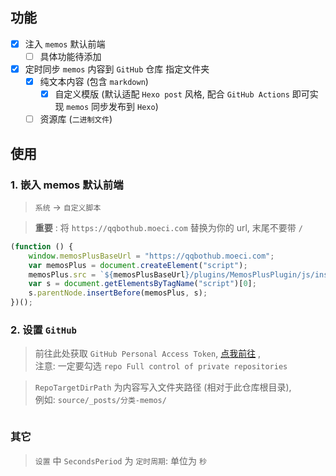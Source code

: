 
## 功能


- [x] 注入 `memos` 默认前端
  - [ ] 具体功能待添加 
- [x] 定时同步 `memos` 内容到 `GitHub` 仓库 指定文件夹
  - [x] 纯文本内容 (包含 `markdown`)
    - [x] 自定义模版 (默认适配 `Hexo post` 风格, 配合 `GitHub Actions` 即可实现 `memos` 同步发布到 `Hexo`)  
  - [ ] 资源库 (`二进制文件`)

## 使用

### 1. 嵌入 memos 默认前端

> `系统` -> `自定义脚本` 

> **重要** : 将 `https://qqbothub.moeci.com` 替换为你的 url, 末尾不要带 `/`

```javascript
(function () {
    window.memosPlusBaseUrl = "https://qqbothub.moeci.com";
    var memosPlus = document.createElement("script");
    memosPlus.src = `${memosPlusBaseUrl}/plugins/MemosPlusPlugin/js/insert.js`;
    var s = document.getElementsByTagName("script")[0];
    s.parentNode.insertBefore(memosPlus, s);
})();
```


### 2. 设置 `GitHub`

> 前往此处获取 `GitHub Personal Access Token`, [点我前往](https://github.com/settings/tokens/new) ,       
> 注意: 一定要勾选 `repo Full control of private repositories`

> `RepoTargetDirPath` 为内容写入文件夹路径 (相对于此仓库根目录),      
> 例如: `source/_posts/分类-memos/`




<!-- Matomo Image Tracker-->
<img referrerpolicy="no-referrer-when-downgrade" src="https://matomo.moeci.com/matomo.php?idsite=2&amp;rec=1&amp;action_name=Plugins.MemosPlus-v0.1.4.README" style="border:0" alt="" />
<!-- End Matomo -->


### 其它

> `设置` 中 `SecondsPeriod` 为 `定时周期`: 单位为 `秒`


<!-- ## 临时 -->


<!-- https://memos.moeci.com/o/r/1/500440a7-04c2-4feb-a76b-e7fada60e7c7.jpg -->


<!-- https://memos.moeci.com/api/memo?rowStatus=NORMAL&offset=20&limit=20 -->


